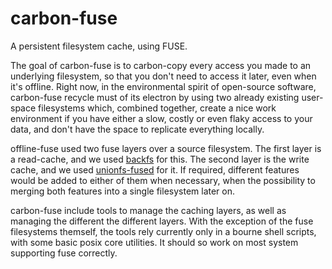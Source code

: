carbon-fuse
============

A persistent filesystem cache, using FUSE.

The goal of carbon-fuse is to carbon-copy every access you made to
an underlying filesystem, so that you don't need to access it later,
even when it's offline.  Right now, in the environmental spirit of
open-source software, carbon-fuse recycle must of its electron by
using two already existing user-space filesystems which, combined
together, create a nice work environment if you have either a slow, 
costly or even flaky access to your data, and don't have the space
to replicate everything locally.

offline-fuse used two fuse layers over a source filesystem.  The first
layer is a read-cache, and we used
[backfs](https://github.com/wfraser/backfs) for this.  The second
layer is the write cache, and we used
[unionfs-fused](https://github.com/rpodgorny/unionfs-fuse) for it.
If required, different features would be added to either of them when
necessary, when the possibility to merging both features into a single
filesystem later on.

carbon-fuse include tools to manage the caching layers, as well as
managing the different the different layers.  With the exception of
the fuse filesystems themself, the tools rely currently only in a
bourne shell scripts, with some basic posix core utilities.  It should
so work on most system supporting fuse correctly.
